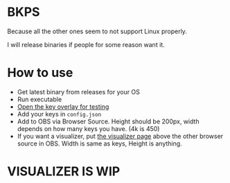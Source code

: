 # BKPS
Because all the other ones seem to not support Linux properly.

I will release binaries if people for some reason want it.

# How to use
- Get latest binary from releases for your OS
- Run executable
- [Open the key overlay for testing](https://127.0.0.1:6727/)
- Add your keys in `config.json`
- Add to OBS via Browser Source. Height should be 200px, width depends on how many keys you have. (4k is 450)
- If you want a visualizer, put [the visualizer page](https://127.0.0.1:6727/) above the other browser source in OBS. Width is same as keys, Height is anything.

# VISUALIZER IS WIP